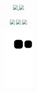 <div align="center">
  <a href="https://github.com/Kauan-Leite">
  <img height="180em" src="https://github-readme-stats.vercel.app/api?username=Kauan-Leite&show_icons=true&theme=dracula&include_all_commits=true&count_private=true"/>
  <img height="180em" src="https://github-readme-stats.vercel.app/api/top-langs/?username=Kauan-Leite&layout=compact&langs_count=7&theme=dracula"/>
</div>

  ##
 
<div align="center">
  <a href = "https://www.instagram.com/"><img src="https://img.shields.io/badge/-Instagram-%23E4405F?style=for-the-badge&logo=instagram&logoColor=white" target="_blank"></a>
  <a href = "mailto:kauan.s.leite@gmail.com"><img src="https://img.shields.io/badge/-Gmail-%23333?style=for-the-badge&logo=gmail&logoColor=white" target="_blank"></a>
  <a href="https://www.linkedin.com/in/kauan-leite/" target="_blank"><img src="https://img.shields.io/badge/-LinkedIn-%230077B5?style=for-the-badge&logo=linkedin&logoColor=white" target="_blank"></a> 
 
  ![Snake animation](https://github.com/Kauan-Leite/Kauan-Leite/blob/output/github-contribution-grid-snake.svg)
 
</div>
